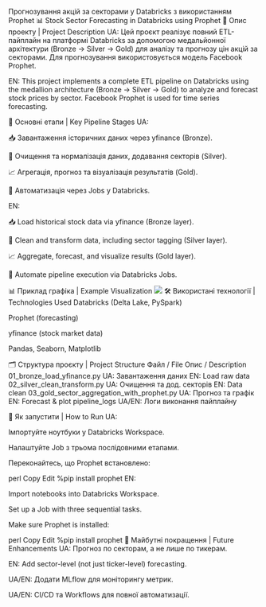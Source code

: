 Прогнозування акцій за секторами у Databricks з використанням Prophet
📊 Stock Sector Forecasting in Databricks using Prophet
📝 Опис проекту | Project Description
UA:
Цей проєкт реалізує повний ETL-пайплайн на платформі Databricks за допомогою медальйонної архітектури (Bronze → Silver → Gold) для аналізу та прогнозу цін акцій за секторами. Для прогнозування використовується модель Facebook Prophet.

EN:
This project implements a complete ETL pipeline on Databricks using the medallion architecture (Bronze → Silver → Gold) to analyze and forecast stock prices by sector. Facebook Prophet is used for time series forecasting.

🔧 Основні етапи | Key Pipeline Stages
UA:

📥 Завантаження історичних даних через yfinance (Bronze).

🧹 Очищення та нормалізація даних, додавання секторів (Silver).

📈 Агрегація, прогноз та візуалізація результатів (Gold).

🔁 Автоматизація через Jobs у Databricks.

EN:

📥 Load historical stock data via yfinance (Bronze layer).

🧹 Clean and transform data, including sector tagging (Silver layer).

📈 Aggregate, forecast, and visualize results (Gold layer).

🔁 Automate pipeline execution via Databricks Jobs.

📊 Приклад графіка | Example Visualization
<img src="/files/tmp/gold_forecast_prophet_plot.png" style="max-width:100%; height:auto;">
🛠 Використані технології | Technologies Used
Databricks (Delta Lake, PySpark)

Prophet (forecasting)

yfinance (stock market data)

Pandas, Seaborn, Matplotlib

🗂 Структура проєкту | Project Structure
Файл / File	Опис / Description
01_bronze_load_yfinance.py	UA: Завантаження даних
EN: Load raw data
02_silver_clean_transform.py	UA: Очищення та дод. секторів
EN: Data clean
03_gold_sector_aggregation_with_prophet.py	UA: Прогноз та графік
EN: Forecast & plot
pipeline_logs	UA/EN: Логи виконання пайплайну

🚀 Як запустити | How to Run
UA:

Імпортуйте ноутбуки у Databricks Workspace.

Налаштуйте Job з трьома послідовними етапами.

Переконайтесь, що Prophet встановлено:

perl
Copy
Edit
%pip install prophet
EN:

Import notebooks into Databricks Workspace.

Set up a Job with three sequential tasks.

Make sure Prophet is installed:

perl
Copy
Edit
%pip install prophet
🧠 Майбутні покращення | Future Enhancements
UA: Прогноз по секторам, а не лише по тикерам.

EN: Add sector-level (not just ticker-level) forecasting.

UA/EN: Додати MLflow для моніторингу метрик.

UA/EN: CI/CD та Workflows для повної автоматизації.

